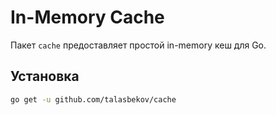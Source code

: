 # In-Memory Cache

Пакет `cache` предоставляет простой in-memory кеш для Go.

## Установка

```bash
go get -u github.com/talasbekov/cache